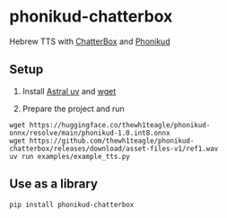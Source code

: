# phonikud-chatterbox

Hebrew TTS with [ChatterBox](https://github.com/resemble-ai/chatterbox) and [Phonikud](https://phonikud.github.io)

## Setup

1. Install [Astral uv](https://docs.astral.sh/uv/getting-started/installation) and [wget](http://chat.com/?q=how+to+install+wget+on+each+platform+in+short+mention+winget)

2. Prepare the project and run

```console
wget https://huggingface.co/thewh1teagle/phonikud-onnx/resolve/main/phonikud-1.0.int8.onnx
wget https://github.com/thewh1teagle/phonikud-chatterbox/releases/download/asset-files-v1/ref1.wav
uv run examples/example_tts.py
```

## Use as a library

```console
pip install phonikud-chatterbox
```